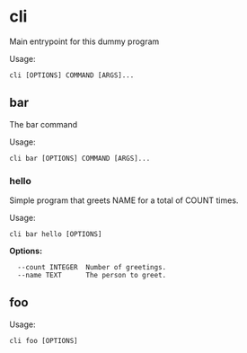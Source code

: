 # cli

Main entrypoint for this dummy program

Usage:

```
cli [OPTIONS] COMMAND [ARGS]...
```

## bar

The bar command

Usage:

```
cli bar [OPTIONS] COMMAND [ARGS]...
```

### hello

Simple program that greets NAME for a total of COUNT times.

Usage:

```
cli bar hello [OPTIONS]
```

__Options:__

```
  --count INTEGER  Number of greetings.
  --name TEXT      The person to greet.
```

## foo

Usage:

```
cli foo [OPTIONS]
```
